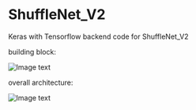 # ShuffleNet_V2
Keras with Tensorflow backend code for ShuffleNet_V2

building block:

![Image text](http://raw.github.com/xingshulicc/ShuffleNet_V2/master/shufflenet_v2/block_building.png)


overall architecture:

![Image text](http://raw.github.com/xingshulicc/ShuffleNet_V2/master/shufflenet_v2/overall_architecture.png)
